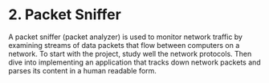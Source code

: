 # 2. Packet Sniffer

A packet sniffer (packet analyzer) is used to monitor network traffic by examining streams of data packets that flow between computers on a network. To start with the project, study well the network protocols. Then dive into implementing an application that tracks down network packets and parses its content in a human readable form.
